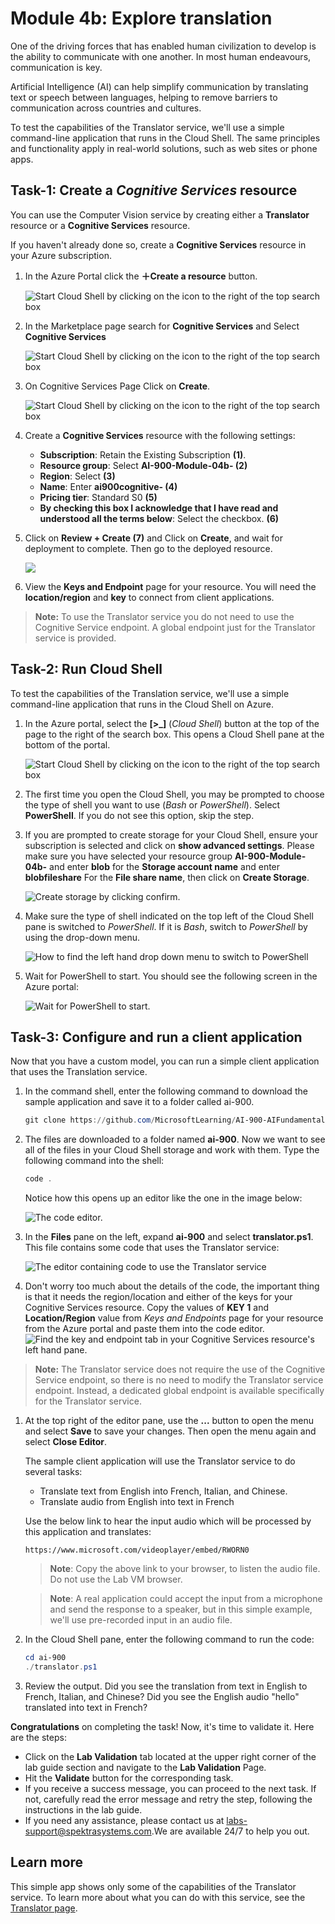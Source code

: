 # Module 4b: Explore translation

One of the driving forces that has enabled human civilization to develop is the ability to communicate with one another. In most human endeavours, communication is key.

Artificial Intelligence (AI) can help simplify communication by translating text or speech between languages, helping to remove barriers to communication across countries and cultures.

To test the capabilities of the Translator service, we'll use a simple command-line application that runs in the Cloud Shell. The same principles and functionality apply in real-world solutions, such as web sites or phone apps.

## Task-1: Create a *Cognitive Services* resource

You can use the Computer Vision service by creating either a **Translator** resource or a **Cognitive Services** resource.

If you haven't already done so, create a **Cognitive Services** resource in your Azure subscription.

1. In the Azure Portal click the **&#65291;Create a resource** button.

     ![Start Cloud Shell by clicking on the icon to the right of the top search box](media/ai900mod1img1.png)
   
1. In the Marketplace page search for **Cognitive Services** and Select **Cognitive Services** 

     ![Start Cloud Shell by clicking on the icon to the right of the top search box](media/ai900mod3bimg1.png)
     
1. On Cognitive Services Page Click on **Create**. 
     
     ![Start Cloud Shell by clicking on the icon to the right of the top search box](media/ai900mod3bimg2.png)

1. Create a **Cognitive Services** resource with the following settings:

    - **Subscription**: Retain the Existing Subscription **(1)**.
    - **Resource group**: Select **AI-900-Module-04b-<inject key="DeploymentID" enableCopy="false"/> (2)**
    - **Region**: Select **<inject key="location" enableCopy="false"/> (3)**
    - **Name**: Enter **ai900cognitive-<inject key="DeploymentID" enableCopy="false"/> (4)**
    - **Pricing tier**: Standard S0 **(5)**
    - **By checking this box I acknowledge that I have read and understood all the terms below**: Select the checkbox. **(6)**

1. Click on **Review + Create (7)** and Click on **Create**, and wait for deployment to complete. Then go to the deployed resource.
   
     ![](media/ai900mod4img2.png)

1. View the **Keys and Endpoint** page for your resource. You will need the **location/region** and **key** to connect from client applications.

> **Note:** To use the Translator service you do not need to use the Cognitive Service endpoint. A global endpoint just for the Translator service is provided. 

## Task-2: Run Cloud Shell

To test the capabilities of the Translation service, we'll use a simple command-line application that runs in the Cloud Shell on Azure. 

1. In the Azure portal, select the **[>_]** (*Cloud Shell*) button at the top of the page to the right of the search box. This opens a Cloud Shell pane at the bottom of the portal.

    ![Start Cloud Shell by clicking on the icon to the right of the top search box](media/powershell-portal-guide-1.png)

1. The first time you open the Cloud Shell, you may be prompted to choose the type of shell you want to use (*Bash* or *PowerShell*). Select **PowerShell**. If you do not see this option, skip the step.  

1. If you are prompted to create storage for your Cloud Shell, ensure your subscription is selected and click on **show advanced settings**. Please make sure you have selected your resource group **AI-900-Module-04b-<inject key="DeploymentID" enableCopy="false"/>** and enter **blob<inject key="DeploymentID" enableCopy="false"/>** for the **Storage account name** and enter **blobfileshare<inject key="DeploymentID" enableCopy="false"/>** For the **File share name**, then click on **Create Storage**.

    ![Create storage by clicking confirm.](media/translate-text-and-speech/create-a-storage.png)

1. Make sure the type of shell indicated on the top left of the Cloud Shell pane is switched to *PowerShell*. If it is *Bash*, switch to *PowerShell* by using the drop-down menu. 

    ![How to find the left hand drop down menu to switch to PowerShell](media/powershell-portal-guide-3.png) 

1. Wait for PowerShell to start. You should see the following screen in the Azure portal:  

    ![Wait for PowerShell to start.](media/powershell-prompt.png)

## Task-3: Configure and run a client application

Now that you have a custom model, you can run a simple client application that uses the Translation service.

1. In the command shell, enter the following command to download the sample application and save it to a folder called ai-900.

    ```PowerShell
    git clone https://github.com/MicrosoftLearning/AI-900-AIFundamentals ai-900
    ```

1. The files are downloaded to a folder named **ai-900**. Now we want to see all of the files in your Cloud Shell storage and work with them. Type the following command into the shell: 

     ```PowerShell
    code .
    ```

    Notice how this opens up an editor like the one in the image below: 

    ![The code editor.](media/powershell-portal-guide-4.png)

1. In the **Files** pane on the left, expand **ai-900** and select **translator.ps1**. This file contains some code that uses the Translator service:

    ![The editor containing code to use the Translator service](media/translate-code-4b.png)

1. Don't worry too much about the details of the code, the important thing is that it needs the region/location and either of the keys for your Cognitive Services resource. Copy the values of **KEY 1** and **Location/Region** value from *Keys and Endpoints* page for your resource from the Azure portal and paste them into the code editor.
     ![Find the key and endpoint tab in your Cognitive Services resource's left hand pane.](media/lab4b-1.png)

> **Note:** The Translator service does not require the use of the Cognitive Service endpoint, so there is no need to modify the Translator service endpoint. Instead, a dedicated global endpoint is available specifically for the Translator service. 

1. At the top right of the editor pane, use the **...** button to open the menu and select **Save** to save your changes. Then open the menu again and select **Close Editor**.

    The sample client application will use the Translator service to do several tasks:
    - Translate text from English into French, Italian, and Chinese.
    - Translate audio from English into text in French

    Use the below link to hear the input audio which will be processed by this application and translates:
   
       https://www.microsoft.com/videoplayer/embed/RWORN0

    >**Note**: Copy the above link to your browser, to listen the audio file. Do not use the Lab VM browser.

    >**Note**: A real application could accept the input from a microphone and send the response to a speaker, but in this simple example, we'll use pre-recorded input in an audio file.
    
1. In the Cloud Shell pane, enter the following command to run the code:

    ```PowerShell
    cd ai-900
    ./translator.ps1
    ```

1. Review the output. Did you see the translation from text in English to French, Italian, and Chinese?  Did you see the English audio "hello" translated into text in French?


**Congratulations** on completing the task! Now, it's time to validate it. Here are the steps:

   - Click on the **Lab Validation** tab located at the upper right corner of the lab guide section and navigate to the **Lab Validation** Page.
   - Hit the **Validate** button for the corresponding task.
   - If you receive a success message, you can proceed to the next task. If not, carefully read the error message and retry the step, following the instructions in the lab guide.
   - If you need any assistance, please contact us at [labs-support@spektrasystems.com](labs-support@spektrasystems.com).We are available 24/7 to help you out.

## Learn more

This simple app shows only some of the capabilities of the Translator service. To learn more about what you can do with this service, see the [Translator page](https://docs.microsoft.com/azure/cognitive-services/translator/translator-overview).
